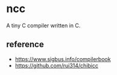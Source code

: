 # ncc
A tiny C compiler written in C.

## reference
- https://www.sigbus.info/compilerbook
- https://github.com/rui314/chibicc
